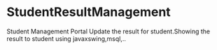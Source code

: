 # StudentResultManagement
Student Management Portal Update the result for student.Showing the result to student using javaxswing,msql,..
